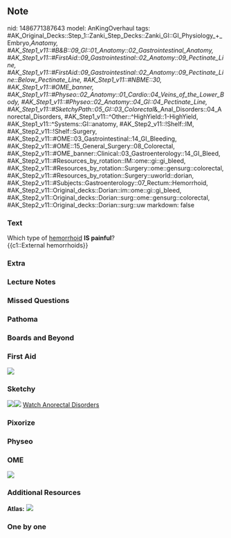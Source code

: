 ## Note
nid: 1486771387643
model: AnKingOverhaul
tags: #AK_Original_Decks::Step_1::Zanki_Step_Decks::Zanki_GI::GI_Physiology_+_Embryo,_Anatomy, #AK_Step1_v11::#B&B::09_GI::01_Anatomy::02_Gastrointestinal_Anatomy, #AK_Step1_v11::#FirstAid::09_Gastrointestinal::02_Anatomy::09_Pectinate_Line, #AK_Step1_v11::#FirstAid::09_Gastrointestinal::02_Anatomy::09_Pectinate_Line::Below_Pectinate_Line, #AK_Step1_v11::#NBME::30, #AK_Step1_v11::#OME_banner, #AK_Step1_v11::#Physeo::02_Anatomy::01_Cardio::04_Veins_of_the_Lower_Body, #AK_Step1_v11::#Physeo::02_Anatomy::04_GI::04_Pectinate_Line, #AK_Step1_v11::#SketchyPath::05_GI::03_Colorectal_&_Anal_Disorders::04_Anorectal_Disorders, #AK_Step1_v11::^Other::^HighYield::1-HighYield, #AK_Step1_v11::^Systems::GI::anatomy, #AK_Step2_v11::!Shelf::IM, #AK_Step2_v11::!Shelf::Surgery, #AK_Step2_v11::#OME::03_Gastrointestinal::14_GI_Bleeding, #AK_Step2_v11::#OME::15_General_Surgery::08_Colorectal, #AK_Step2_v11::#OME_banner::Clinical::03_Gastroenterology::14_GI_Bleed, #AK_Step2_v11::#Resources_by_rotation::IM::ome::gi::gi_bleed, #AK_Step2_v11::#Resources_by_rotation::Surgery::ome::gensurg::colorectal, #AK_Step2_v11::#Resources_by_rotation::Surgery::uworld::dorian, #AK_Step2_v11::#Subjects::Gastroenterology::07_Rectum::Hemorrhoid, #AK_Step2_v11::Original_decks::Dorian::im::ome::gi::gi_bleed, #AK_Step2_v11::Original_decks::Dorian::surg::ome::gensurg::colorectal, #AK_Step2_v11::Original_decks::Dorian::surg::uw
markdown: false

### Text
<div>
  <div>
    Which type of <u>hemorrhoid</u> <b>IS painful</b>?
  </div>
  <div>
    {{c1::External hemorrhoids}}
  </div>
</div>

### Extra


### Lecture Notes


### Missed Questions


### Pathoma


### Boards and Beyond


### First Aid
<img src="tmph7rKT4.png">

### Sketchy
<img src=
"pectinate%20line%20below%20innervation_1566160514431.jpg"><img src="Zoverall%20picture%20(48)_1566160514431.JPG">
<a href=
"https://dashboard.sketchy.com/study/medical/courses/medical-pathophysiology/units/medical-pathophysiology-gi/videos/medical-pathophysiology-gi-colorectal-and-anal-disorders-anorectal-disorders?utm_source=anki&utm_medium=partnership&utm_campaign=february_update&utm_content=medical">
Watch Anorectal Disorders</a>

### Pixorize


### Physeo


### OME
<div class="ome-widget">
  <a href="https://onlinemeded.org?ref=anki"><img src=
  "_OME_AnkiFlashcards_General_7.png"></a>
</div>

### Additional Resources
<b>Atlas:</b> <img src="tmpNvWFcu.png">

### One by one

